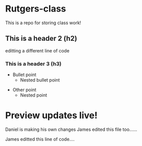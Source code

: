 # Rutgers-class
This is a repo for storing class work!

## This is a header 2 (h2)
editting a different line of code

### This is a header 3 (h3)

- Bullet point
  - Nested bullet point
  
* Other point
  * Nested point

# Preview updates live!


Daniel is making his own changes
James edited this file too......


James editted this line of code....
